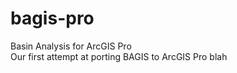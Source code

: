 # bagis-pro
Basin Analysis for ArcGIS Pro </br>
Our first attempt at porting BAGIS to ArcGIS Pro
blah
